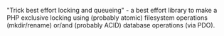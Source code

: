 "Trick best effort locking and queueing" - a best effort library to make a PHP exclusive locking using (probably atomic) filesystem operations (mkdir/rename) or/and (probably ACID) database operations (via PDO).